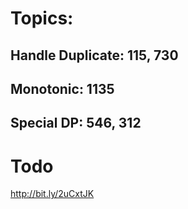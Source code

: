 # Topics:

## Handle Duplicate: 115, 730
## Monotonic: 1135
## Special DP: 546, 312


# Todo

http://bit.ly/2uCxtJK


